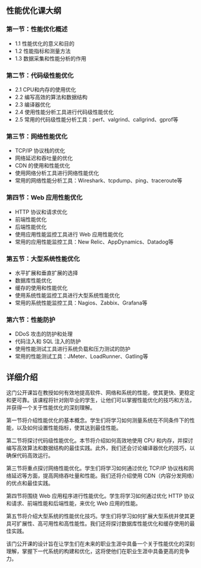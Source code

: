 ## 性能优化课大纲

### 第一节：性能优化概述
- 1.1 性能优化的意义和目的
- 1.2 性能指标和测量方法
- 1.3 数据采集和性能分析的作用

### 第二节：代码级性能优化
- 2.1 CPU和内存的使用优化
- 2.2 编写高效的算法和数据结构
- 2.3 编译器优化
- 2.4 使用性能分析工具进行代码级性能优化
- 2.5 常用的代码级性能分析工具：perf、valgrind、callgrind、gprof等

### 第三节：网络性能优化
- TCP/IP 协议栈的优化
- 网络延迟和吞吐量的优化
- CDN 的使用和性能优化
- 使用网络分析工具进行网络性能优化
- 常用的网络性能分析工具：Wireshark、tcpdump、ping、traceroute等

### 第四节：Web 应用性能优化
- HTTP 协议和请求优化
- 前端性能优化
- 后端性能优化
- 使用应用性能监控工具进行 Web 应用性能优化
- 常用的应用性能监控工具：New Relic、AppDynamics、Datadog等

### 第五节：大型系统性能优化
- 水平扩展和垂直扩展的选择
- 数据库性能优化
- 缓存的使用和性能优化
- 使用系统性能监控工具进行大型系统性能优化
- 常用的系统性能监控工具：Nagios、Zabbix、Grafana等

### 第六节：性能防护
- DDoS 攻击的防护和处理
- 代码注入和 SQL 注入的防护
- 使用性能测试工具进行系统负载和压力测试的防护
- 常用的性能测试工具：JMeter、LoadRunner、Gatling等


## 详细介绍

这门公开课旨在教授如何有效地提高软件、网络和系统的性能，使其更快、更稳定和更可靠。该课程将针对刚毕业的学生，让他们可以掌握性能优化的技巧和方法，并获得一个关于性能优化的深刻理解。

第一节将介绍性能优化的基本概念。学生们将学习如何测量系统在不同条件下的性能，以及如何设置性能指标，使其达到最佳性能。

第二节将探讨代码级性能优化。本节将介绍如何高效地使用 CPU 和内存，并探讨编写高效算法和数据结构的最佳实践。此外，我们还会讨论编译器优化的技巧，以确保代码高效运行。

第三节将重点探讨网络性能优化。学生们将学习如何通过优化 TCP/IP 协议栈和网络延迟等方面，提高网络吞吐量和性能。我们还将介绍使用 CDN（内容分发网络）的优点和最佳实践。

第四节将围绕 Web 应用程序进行性能优化。学生将学习如何通过优化 HTTP 协议和请求、前端性能和后端性能，来优化 Web 应用的性能。

第五节将介绍大型系统的性能优化技巧。学生们将学习如何扩展大型系统并使其更具可扩展性、高可用性和高性能性。我们还将探讨数据库性能优化和缓存使用的最佳实践。

该门公开课的设计旨在让学生们在未来的职业生涯中具备一个关于性能优化的深刻理解，掌握下一代系统的构建和优化，这将使他们在职业生涯中具备更高的竞争力。

